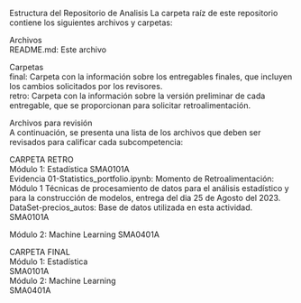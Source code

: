 Estructura del Repositorio de Analisis
La carpeta raíz de este repositorio contiene los siguientes archivos y carpetas:

Archivos  
README.md: Este archivo  

Carpetas  
final: Carpeta con la información sobre los entregables finales, que incluyen los cambios solicitados por los revisores.  
retro: Carpeta con la información sobre la versión preliminar de cada entregable, que se proporcionan para solicitar retroalimentación.  

Archivos para revisión  
A continuación, se presenta una lista de los archivos que deben ser revisados para calificar cada subcompetencia:

CARPETA RETRO  
Módulo 1: Estadística 
SMA0101A  
Evidencia 01-Statistics_portfolio.ipynb: Momento de Retroalimentación: Módulo 1 Técnicas de procesamiento de datos para el análisis estadístico y para la construcción de modelos,  entrega del dia 25 de Agosto del 2023.
DataSet-precios_autos: Base de datos utilizada en esta actividad.  
SMA0101A  

Módulo 2: Machine Learning
SMA0401A 

CARPETA FINAL  
Módulo 1: Estadística  
SMA0101A  
Módulo 2: Machine Learning  
SMA0401A  

